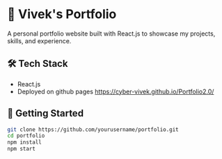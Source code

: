 # 🚀 Vivek's Portfolio

A personal portfolio website built with React.js to showcase my projects, skills, and experience.

## 🛠 Tech Stack
- React.js
- Deployed on github pages
https://cyber-vivek.github.io/Portfolio2.0/

## 🚀 Getting Started
```bash
git clone https://github.com/yourusername/portfolio.git
cd portfolio
npm install
npm start
